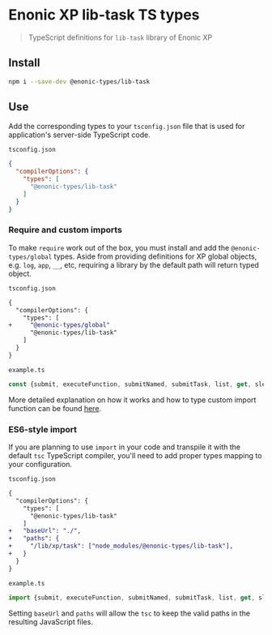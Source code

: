 # Enonic XP lib-task TS types

> TypeScript definitions for `lib-task` library of Enonic XP

## Install

```bash
npm i --save-dev @enonic-types/lib-task
```

## Use

Add the corresponding types to your `tsconfig.json` file that is used for application's server-side TypeScript code.

`tsconfig.json`

```json
{
  "compilerOptions": {
    "types": [
      "@enonic-types/lib-task"
    ]
  }
}
```

### Require and custom imports

To make `require` work out of the box, you must install and add the `@enonic-types/global` types. Aside from providing definitions for XP
global objects, e.g. `log`, `app`, `__`, etc, requiring a library by the default path will return typed object.

`tsconfig.json`

```diff
{
  "compilerOptions": {
    "types": [
+     "@enonic-types/global"
      "@enonic-types/lib-task"
    ]
  }
}
```

`example.ts`

```ts
const {submit, executeFunction, submitNamed, submitTask, list, get, sleep, progress, isRunning} = require('/lib/xp/task');
```

More detailed explanation on how it works and how to type custom import function can be
found [here](https://developer.enonic.com/docs/xp/stable/api).

### ES6-style import

If you are planning to use `import` in your code and transpile it with the default `tsc` TypeScript compiler, you'll need to add proper
types mapping to your configuration.

`tsconfig.json`

```diff
{
  "compilerOptions": {
    "types": [
      "@enonic-types/lib-task"
    ]
+   "baseUrl": "./",
+   "paths": {
+     "/lib/xp/task": ["node_modules/@enonic-types/lib-task"],
+   }
  }
}
```

`example.ts`

```ts
import {submit, executeFunction, submitNamed, submitTask, list, get, sleep, progress, isRunning} from '/lib/xp/task';
```

Setting `baseUrl` and `paths` will allow the `tsc` to keep the valid paths in the resulting JavaScript files.
